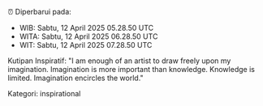 ⏰ Diperbarui pada:
- WIB: Sabtu, 12 April 2025 05.28.50 UTC
- WITA: Sabtu, 12 April 2025 06.28.50 UTC
- WIT: Sabtu, 12 April 2025 07.28.50 UTC

Kutipan Inspiratif:
"I am enough of an artist to draw freely upon my imagination. Imagination is more important than knowledge. Knowledge is limited. Imagination encircles the world."


Kategori: inspirational

